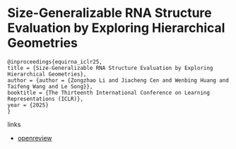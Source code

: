 # Size-Generalizable RNA Structure Evaluation by Exploring Hierarchical Geometries

```
@inproceedings{equirna_iclr25,
title = {Size-Generalizable RNA Structure Evaluation by Exploring Hierarchical Geometries},
author = {author = {Zongzhao Li and Jiacheng Cen and Wenbing Huang and Taifeng Wang and Le Song}},
booktitle = {The Thirteenth International Conference on Learning Representations (ICLR)},
year = {2025}
}
```

links
- [openreview](https://openreview.net/forum?id=QaTBHSqmH9)
